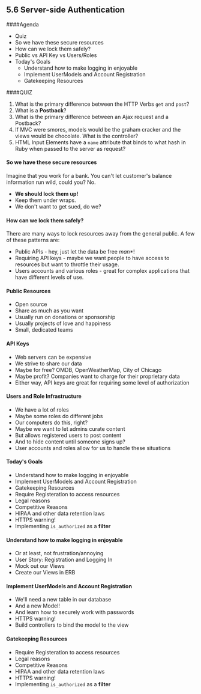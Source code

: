 
## 5.6 Server-side Authentication

####Agenda

*	Quiz
* So we have these secure resources
* How can we lock them safely?
* Public vs API Key vs Users/Roles
* Today's Goals
  * Understand how to make logging in enjoyable
  * Implement UserModels and Account Registration
  * Gatekeeping Resources


####QUIZ
1.	What is the primary difference between the HTTP Verbs `get` and `post`?
2. What is a **Postback**?
3. What is the primary difference between an Ajax request and a Postback?
4. If MVC were smores, models would be the graham cracker and the views would be chocolate. What is the controller?
5. HTML Input Elements have a `name` attribute that binds to what hash in Ruby when passed to the server as request?



#### So we have these secure resources

Imagine that you work for a bank. You can't let customer's balance information run wild, could you? No.

* **We should lock them up!**
* Keep them under wraps.
* We don't want to get sued, do we?

#### How can we lock them safely?

There are many ways to lock resources away from the general public. A few of these patterns are:

* Public APIs - hey, just let the data be free *man**!
* Requiring API keys - maybe we want people to have access to resources but want to throttle their usage.
* Users accounts and various roles - great for complex applications that have different levels of use.


#### Public Resources

* Open source
* Share as much as you want
* Usually run on donations or sponsorship
* Usually projects of love and happiness
* Small, dedicated teams


#### API Keys

* Web servers can be expensive
* We strive to share our data
* Maybe for free? OMDB, OpenWeatherMap, City of Chicago
* Maybe profit? Companies want to charge for their proprietary data
* Either way, API keys are great for requiring some level of authorization


#### Users and Role Infrastructure

* We have a lot of roles
* Maybe some roles do different jobs
* Our computers do this, right?
* Maybe we want to let admins curate content
* But allows registered users to post content
* And to hide content until someone signs up?
* User accounts and roles allow for us to handle these situations


#### Today's Goals

* Understand how to make logging in enjoyable
* Implement UserModels and Account Registration
* Gatekeeping Resources
 * Require Registeration to access resources
 * Legal reasons
 * Competitive Reasons
 * HIPAA and other data retention laws
 * HTTPS warning!
 * Implementing `is_authorized` as a **filter**


#### Understand how to make logging in enjoyable
 * Or at least, not frustration/annoying
 * User Story: Registration and Logging In
 * Mock out our Views
 * Create our Views in ERB



#### Implement UserModels and Account Registration

 * We'll need a new table in our database
 * And a new Model!
 * And learn how to securely work with passwords
 * HTTPS warning!
 * Build controllers to bind the model to the view

#### Gatekeeping Resources

 * Require Registeration to access resources
 * Legal reasons
 * Competitive Reasons
 * HIPAA and other data retention laws
 * HTTPS warning!
 * Implementing `is_authorized` as a **filter**
